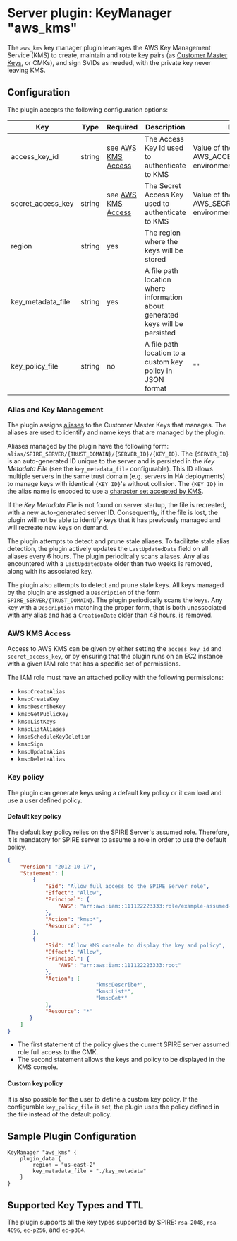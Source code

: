 # Server plugin: KeyManager "aws_kms"

The `aws_kms` key manager plugin leverages the AWS Key Management Service (KMS) to create, maintain and rotate key pairs (as [Customer Master Keys](https://docs.aws.amazon.com/kms/latest/developerguide/concepts.html#master_keys), or CMKs), and sign SVIDs as needed, with the private key never leaving KMS.

## Configuration

The plugin accepts the following configuration options:

| Key               | Type   | Required                              | Description                                                                   | Default                                                 |
|-------------------|--------|---------------------------------------|-------------------------------------------------------------------------------|---------------------------------------------------------|
| access_key_id     | string | see [AWS KMS Access](#aws-kms-access) | The Access Key Id used to authenticate to KMS                                 | Value of the AWS_ACCESS_KEY_ID environment variable     |
| secret_access_key | string | see [AWS KMS Access](#aws-kms-access) | The Secret Access Key used to authenticate to KMS                             | Value of the AWS_SECRET_ACCESS_KEY environment variable |
| region            | string | yes                                   | The region where the keys will be stored                                      |                                                         |
| key_metadata_file | string | yes                                   | A file path location where information about generated keys will be persisted |                                                         |
| key_policy_file   | string | no                                    | A file path location to a custom key policy in JSON format                    | ""                                                      |


### Alias and Key Management

The plugin assigns [aliases](https://docs.aws.amazon.com/kms/latest/developerguide/kms-alias.html) to the Customer Master Keys that manages. The aliases are used to identify and name keys that are managed by the plugin.

Aliases managed by the plugin have the following form: `alias/SPIRE_SERVER/{TRUST_DOMAIN}/{SERVER_ID}/{KEY_ID}`. The `{SERVER_ID}` is an auto-generated ID unique to the server and is persisted in the _Key Metadata File_ (see the `key_metadata_file` configurable). This ID allows multiple servers in the same trust domain (e.g. servers in HA deployments) to manage keys with identical `{KEY_ID}`'s without collision. The `{KEY_ID}` in the alias name is encoded to use a [character set accepted by KMS](https://docs.aws.amazon.com/kms/latest/APIReference/API_CreateAlias.html#API_CreateAlias_RequestSyntax).

If the _Key Metadata File_ is not found on server startup, the file is recreated, with a new auto-generated server ID. Consequently, if the file is lost, the plugin will not be able to identify keys that it has previously managed and will recreate new keys on demand.

The plugin attempts to detect and prune stale aliases. To facilitate stale alias detection, the plugin actively updates the `LastUpdatedDate` field on all aliases every 6 hours. The plugin periodically scans aliases. Any alias encountered with a `LastUpdatedDate` older than two weeks is removed, along with its associated key.

The plugin also attempts to detect and prune stale keys. All keys managed by the plugin are assigned a `Description` of the form `SPIRE_SERVER/{TRUST_DOMAIN}`. The plugin periodically scans the keys. Any key with a `Description` matching the proper form, that is both unassociated with any alias and has a `CreationDate` older than 48 hours, is removed.

### AWS KMS Access

Access to AWS KMS can be given by either setting the `access_key_id` and `secret_access_key`, or by ensuring that the plugin runs on an EC2 instance with a given IAM role that has a specific set of permissions.

The IAM role must have an attached policy with the following permissions:

- `kms:CreateAlias`
- `kms:CreateKey`
- `kms:DescribeKey`
- `kms:GetPublicKey`
- `kms:ListKeys`
- `kms:ListAliases`
- `kms:ScheduleKeyDeletion`
- `kms:Sign`
- `kms:UpdateAlias`
- `kms:DeleteAlias`


### Key policy
The plugin can generate keys using a default key policy or it can load and use a user defined policy.

#### Default key policy
The default key policy relies on the SPIRE Server's assumed role. Therefore, it is mandatory
for SPIRE server to assume a role in order to use the default policy.

```json
{
	"Version": "2012-10-17",
	"Statement": [
		{
			"Sid": "Allow full access to the SPIRE Server role",
			"Effect": "Allow",
			"Principal": {
				"AWS": "arn:aws:iam::111122223333:role/example-assumed-role-name"
			},
			"Action": "kms:*",
			"Resource": "*"
		},
        {
            "Sid": "Allow KMS console to display the key and policy",
            "Effect": "Allow",
            "Principal": {
                "AWS": "arn:aws:iam::111122223333:root"
            },
            "Action": [
                            "kms:Describe*",
                            "kms:List*",
                            "kms:Get*"
            ],
            "Resource": "*"
       }
	]
}
```

- The first statement of the policy gives the current SPIRE server assumed role full access to the CMK.
- The second statement allows the keys and policy to be displayed in the KMS console.


#### Custom key policy

It is also possible for the user to define a custom key policy. If the configurable `key_policy_file`
is set, the plugin uses the policy defined in the file instead of the default policy.
## Sample Plugin Configuration

```
KeyManager "aws_kms" {
    plugin_data {        
        region = "us-east-2"
        key_metadata_file = "./key_metadata"
    }
}
```

## Supported Key Types and TTL

The plugin supports all the key types supported by SPIRE: `rsa-2048`, `rsa-4096`, `ec-p256`, and `ec-p384`.
